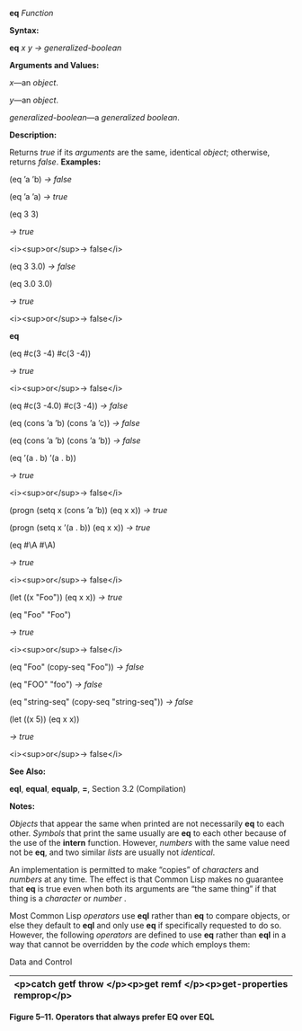 **eq** *Function* 

**Syntax:** 

**eq** *x y → generalized-boolean* 

**Arguments and Values:** 

*x*—an *object*. 

*y*—an *object*. 

*generalized-boolean*—a *generalized boolean*. 

**Description:** 

Returns *true* if its *arguments* are the same, identical *object*; otherwise, returns *false*. **Examples:** 

(eq ’a ’b) *→ false* 

(eq ’a ’a) *→ true* 

(eq 3 3) 

*→ true* 

&#60;i&#62;&#60;sup&#62;or&#60;/sup&#62;→ false&#60;/i&#62; 

(eq 3 3.0) *→ false* 

(eq 3.0 3.0) 

*→ true* 

&#60;i&#62;&#60;sup&#62;or&#60;/sup&#62;→ false&#60;/i&#62; 







**eq** 

(eq #c(3 -4) #c(3 -4)) 

*→ true* 

&#60;i&#62;&#60;sup&#62;or&#60;/sup&#62;→ false&#60;/i&#62; 

(eq #c(3 -4.0) #c(3 -4)) *→ false* 

(eq (cons ’a ’b) (cons ’a ’c)) *→ false* 

(eq (cons ’a ’b) (cons ’a ’b)) *→ false* 

(eq ’(a . b) ’(a . b)) 

*→ true* 

&#60;i&#62;&#60;sup&#62;or&#60;/sup&#62;→ false&#60;/i&#62; 

(progn (setq x (cons ’a ’b)) (eq x x)) *→ true* 

(progn (setq x ’(a . b)) (eq x x)) *→ true* 

(eq #\A #\A) 

*→ true* 

&#60;i&#62;&#60;sup&#62;or&#60;/sup&#62;→ false&#60;/i&#62; 

(let ((x "Foo")) (eq x x)) *→ true* 

(eq "Foo" "Foo") 

*→ true* 

&#60;i&#62;&#60;sup&#62;or&#60;/sup&#62;→ false&#60;/i&#62; 

(eq "Foo" (copy-seq "Foo")) *→ false* 

(eq "FOO" "foo") *→ false* 

(eq "string-seq" (copy-seq "string-seq")) *→ false* 

(let ((x 5)) (eq x x)) 

*→ true* 

&#60;i&#62;&#60;sup&#62;or&#60;/sup&#62;→ false&#60;/i&#62; 

**See Also:** 

**eql**, **equal**, **equalp**, **=**, Section 3.2 (Compilation) 

**Notes:** 

*Objects* that appear the same when printed are not necessarily **eq** to each other. *Symbols* that print the same usually are **eq** to each other because of the use of the **intern** function. However, *numbers* with the same value need not be **eq**, and two similar *lists* are usually not *identical*. 

An implementation is permitted to make “copies” of *characters* and *numbers* at any time. The effect is that Common Lisp makes no guarantee that **eq** is true even when both its arguments are “the same thing” if that thing is a *character* or *number* . 

Most Common Lisp *operators* use **eql** rather than **eq** to compare objects, or else they default to **eql** and only use **eq** if specifically requested to do so. However, the following *operators* are defined to use **eq** rather than **eql** in a way that cannot be overridden by the *code* which employs them: 

Data and Control 





|&#60;p&#62;**catch getf throw** &#60;/p&#62;&#60;p&#62;**get remf** &#60;/p&#62;&#60;p&#62;**get-properties remprop**&#60;/p&#62;|
| :- |


**Figure 5–11. Operators that always prefer EQ over EQL** 


